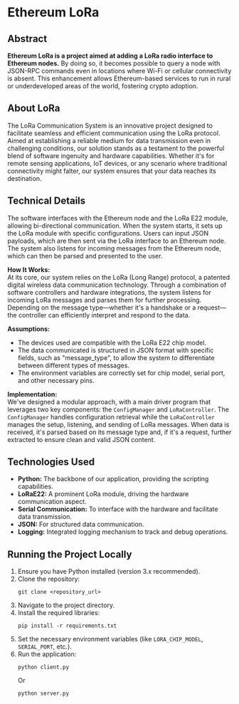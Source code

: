 # Ethereum LoRa

## Abstract

**Ethereum LoRa is a project aimed at adding a LoRa radio interface to Ethereum nodes.** By doing so, it becomes possible to query a node with JSON-RPC commands even in locations where Wi-Fi or cellular connectivity is absent. This enhancement allows Ethereum-based services to run in rural or underdeveloped areas of the world, fostering crypto adoption.

## About LoRa

The LoRa Communication System is an innovative project designed to facilitate seamless and efficient communication using the LoRa protocol. Aimed at establishing a reliable medium for data transmission even in challenging conditions, our solution stands as a testament to the powerful blend of software ingenuity and hardware capabilities. Whether it's for remote sensing applications, IoT devices, or any scenario where traditional connectivity might falter, our system ensures that your data reaches its destination.

## Technical Details

The software interfaces with the Ethereum node and the LoRa E22 module, allowing bi-directional communication. When the system starts, it sets up the LoRa module with specific configurations. Users can input JSON payloads, which are then sent via the LoRa interface to an Ethereum node. The system also listens for incoming messages from the Ethereum node, which can then be parsed and presented to the user.

**How It Works:**  
At its core, our system relies on the LoRa (Long Range) protocol, a patented digital wireless data communication technology. Through a combination of software controllers and hardware integrations, the system listens for incoming LoRa messages and parses them for further processing. Depending on the message type—whether it's a handshake or a request—the controller can efficiently interpret and respond to the data.

**Assumptions:**  
- The devices used are compatible with the LoRa E22 chip model.
- The data communicated is structured in JSON format with specific fields, such as "message_type", to allow the system to differentiate between different types of messages.
- The environment variables are correctly set for chip model, serial port, and other necessary pins.

**Implementation:**  
We've designed a modular approach, with a main driver program that leverages two key components: the `ConfigManager` and `LoRaController`. The `ConfigManager` handles configuration retrieval while the `LoRaController` manages the setup, listening, and sending of LoRa messages. When data is received, it's parsed based on its message type and, if it's a request, further extracted to ensure clean and valid JSON content.

## Technologies Used

- **Python:** The backbone of our application, providing the scripting capabilities.
- **LoRaE22:** A prominent LoRa module, driving the hardware communication aspect.
- **Serial Communication:** To interface with the hardware and facilitate data transmission.
- **JSON:** For structured data communication.
- **Logging:** Integrated logging mechanism to track and debug operations.

## Running the Project Locally

1. Ensure you have Python installed (version 3.x recommended).
2. Clone the repository:  
   ```
   git clone <repository_url>
   ```
3. Navigate to the project directory.
4. Install the required libraries:  
   ```
   pip install -r requirements.txt
   ```
5. Set the necessary environment variables (like `LORA_CHIP_MODEL`, `SERIAL_PORT`, etc.).
6. Run the application:  
   ```
   python client.py
   ```
   Or
   ```
   python server.py
   ```
